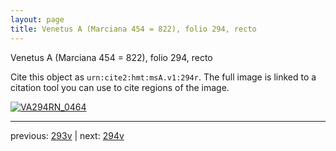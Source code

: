 ```yaml
---
layout: page
title: Venetus A (Marciana 454 = 822), folio 294, recto
---
```


Venetus A (Marciana 454 = 822), folio 294, recto

Cite this object as `urn:cite2:hmt:msA.v1:294r`.  The full image is linked to a citation tool you can use to cite regions of the image.

[![VA294RN_0464](http://www.homermultitext.org/iipsrv?IIIF=/project/homer/pyramidal/deepzoom/hmt/vaimg/2017a/VA294RN_0464.tif/full/800,/0/default.jpg)](http://www.homermultitext.org/ict2/?urn=urn:cite2:hmt:vaimg.2017a:VA294RN_0464) 

---

previous:  [293v](../293v/) | next: [294v](../294v/)